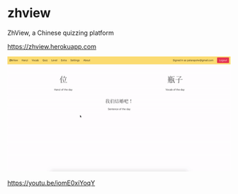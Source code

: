 # zhview

ZhView, a Chinese quizzing platform

<https://zhview.herokuapp.com>

![Preview GIF](/docs/preview.gif)

<https://youtu.be/iomE0xiYoqY>
